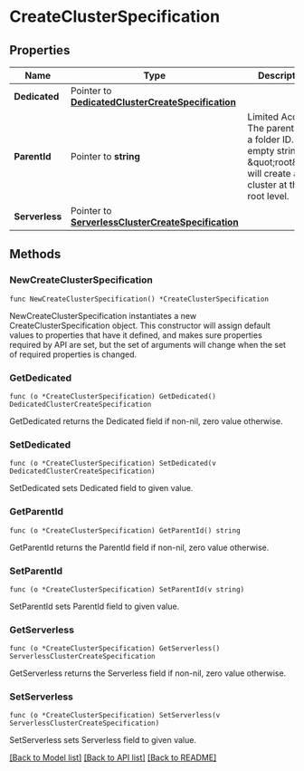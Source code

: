 # CreateClusterSpecification

## Properties

Name | Type | Description | Notes
------------ | ------------- | ------------- | -------------
**Dedicated** | Pointer to [**DedicatedClusterCreateSpecification**](DedicatedClusterCreateSpecification.md) |  | [optional] 
**ParentId** | Pointer to **string** | Limited Access: The parent ID is a folder ID. An empty string or \&quot;root\&quot; will create a cluster at the root level. | [optional] 
**Serverless** | Pointer to [**ServerlessClusterCreateSpecification**](ServerlessClusterCreateSpecification.md) |  | [optional] 

## Methods

### NewCreateClusterSpecification

`func NewCreateClusterSpecification() *CreateClusterSpecification`

NewCreateClusterSpecification instantiates a new CreateClusterSpecification object.
This constructor will assign default values to properties that have it defined,
and makes sure properties required by API are set, but the set of arguments
will change when the set of required properties is changed.

### GetDedicated

`func (o *CreateClusterSpecification) GetDedicated() DedicatedClusterCreateSpecification`

GetDedicated returns the Dedicated field if non-nil, zero value otherwise.

### SetDedicated

`func (o *CreateClusterSpecification) SetDedicated(v DedicatedClusterCreateSpecification)`

SetDedicated sets Dedicated field to given value.

### GetParentId

`func (o *CreateClusterSpecification) GetParentId() string`

GetParentId returns the ParentId field if non-nil, zero value otherwise.

### SetParentId

`func (o *CreateClusterSpecification) SetParentId(v string)`

SetParentId sets ParentId field to given value.

### GetServerless

`func (o *CreateClusterSpecification) GetServerless() ServerlessClusterCreateSpecification`

GetServerless returns the Serverless field if non-nil, zero value otherwise.

### SetServerless

`func (o *CreateClusterSpecification) SetServerless(v ServerlessClusterCreateSpecification)`

SetServerless sets Serverless field to given value.


[[Back to Model list]](../README.md#documentation-for-models) [[Back to API list]](../README.md#documentation-for-api-endpoints) [[Back to README]](../README.md)


